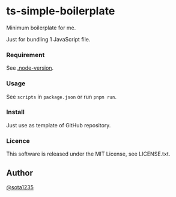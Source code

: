 ts-simple-boilerplate
====

Minimum boilerplate for me.

Just for bundling 1 JavaScript file.

### Requirement

See [.node-version](./.node-version).

### Usage

See `scripts` in `package.json` or run `pnpm run`.

### Install

Just use as template of GitHub repository.

### Licence

This software is released under the MIT License, see LICENSE.txt.

## Author

[@sota1235](https://github.com/sota1235)
